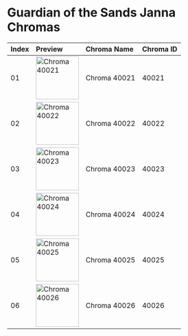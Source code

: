 # Guardian of the Sands Janna Chromas

| Index | Preview | Chroma Name | Chroma ID |
|:---|:---|:---|:---|
| 01 | <img src='https://raw.communitydragon.org/latest/plugins/rcp-be-lol-game-data/global/default/v1/champion-chroma-images/40/40021.png' alt='Chroma 40021' width='100'> | Chroma 40021 | 40021 |
| 02 | <img src='https://raw.communitydragon.org/latest/plugins/rcp-be-lol-game-data/global/default/v1/champion-chroma-images/40/40022.png' alt='Chroma 40022' width='100'> | Chroma 40022 | 40022 |
| 03 | <img src='https://raw.communitydragon.org/latest/plugins/rcp-be-lol-game-data/global/default/v1/champion-chroma-images/40/40023.png' alt='Chroma 40023' width='100'> | Chroma 40023 | 40023 |
| 04 | <img src='https://raw.communitydragon.org/latest/plugins/rcp-be-lol-game-data/global/default/v1/champion-chroma-images/40/40024.png' alt='Chroma 40024' width='100'> | Chroma 40024 | 40024 |
| 05 | <img src='https://raw.communitydragon.org/latest/plugins/rcp-be-lol-game-data/global/default/v1/champion-chroma-images/40/40025.png' alt='Chroma 40025' width='100'> | Chroma 40025 | 40025 |
| 06 | <img src='https://raw.communitydragon.org/latest/plugins/rcp-be-lol-game-data/global/default/v1/champion-chroma-images/40/40026.png' alt='Chroma 40026' width='100'> | Chroma 40026 | 40026 |
